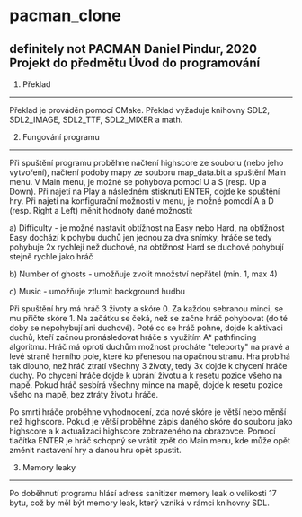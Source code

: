 # pacman_clone
definitely not PACMAN
Daniel Pindur, 2020
Projekt do předmětu Úvod do programování
------------------------------------------
1. Překlad
----------
Překlad je prováděn pomocí CMake. Překlad vyžaduje knihovny SDL2, SDL2_IMAGE, SDL2_TTF, SDL2_MIXER a math.

2. Fungování programu
---------------------
Při spuštění programu proběhne načtení highscore ze souboru (nebo jeho vytvoření), načtení podoby mapy ze souboru map_data.bit a spuštění Main menu.
V Main menu, je možné se pohybova pomocí U a S (resp. Up a Down). Při najetí na Play a následném stisknutí ENTER, dojde ke spuštění hry.
Při najetí na konfigurační možnosti v menu, je možné pomodí A a D (resp. Right a Left) měnit hodnoty dané možnosti:

a) Difficulty - je možné nastavit obtížnost na Easy nebo Hard, na obtížnost Easy dochází k pohybu duchů jen jednou za dva snímky, hráče
se tedy pohybuje 2x rychleji než duchové, na obtížnost Hard se duchové pohybují stejně rychle jako hráč

b) Number of ghosts - umožňuje zvolit množství nepřátel (min. 1, max 4)

c) Music - umožňuje ztlumit background hudbu

Při spuštění hry má hráč 3 životy a skóre 0. Za každou sebranou minci, se mu přičte skóre 1. Na začátku se čeká, než se začne hráč pohybovat
(do té doby se nepohybují ani duchové). Poté co se hráč pohne, dojde k aktivaci duchů, kteří začnou pronásledovat hráče s využitím A* pathfinding 
algoritmu. Hráč má oproti duchům možnost procháte "teleporty" na pravé a levé straně herního pole, které ko přenesou na opačnou stranu. Hra probíhá 
tak dlouho, než hráč ztratí všechny 3 životy, tedy 3x dojde k chycení hráče duchy. Po chycení hráče dojde k ubrání životu a k resetu pozice všeho na mapě.
Pokud hráč sesbírá všechny mince na mapě, dojde k resetu pozice všeho na mapě, bez ztráty životu hráče.

Po smrti hráče proběhne vyhodnocení, zda nové skóre je větší nebo měnší než highscore. Pokud je větší proběhne zápis daného skóre do souboru jako highscore
a k aktualizaci highscore zobrazeného na obrazovce. Pomocí tlačítka ENTER je hráč schopný se vrátit zpět do Main menu, kde může opět změnit nastavení hry a 
danou hru opět spustit.

3. Memory leaky
---------------
Po doběhnutí programu hlásí adress sanitizer memory leak o velikosti 17 bytu, což by měl být memory leak, který vzniká v rámci knihovny SDL.